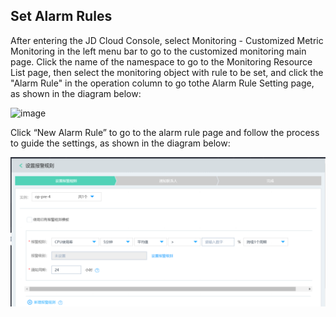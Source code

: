 ## Set Alarm Rules

After entering the JD Cloud Console, select Monitoring - Customized Metric Monitoring in the left menu bar to go to the customized monitoring main page. Click the name of the namespace to go to the Monitoring Resource List page, then select the monitoring object with rule to be set, and click the "Alarm Rule" in the operation column to go tothe Alarm Rule Setting page, as shown in the diagram below:

![image](https://raw.githubusercontent.com/jdcloudcom/cn/edit/image/Cloud-Monitor/4.%E6%8A%A5%E8%AD%A6%E8%A7%84%E5%88%99%E9%A1%B5%E9%9D%A2.png)

Click “New Alarm Rule” to go to the alarm rule page and follow the process to guide the settings, as shown in the diagram below:

![image](https://raw.githubusercontent.com/jdcloudcom/cn/edit/image/Cloud-Monitor/%E8%AE%BE%E7%BD%AE%E6%8A%A5%E8%AD%A6%E8%A7%84%E5%88%99.png)
